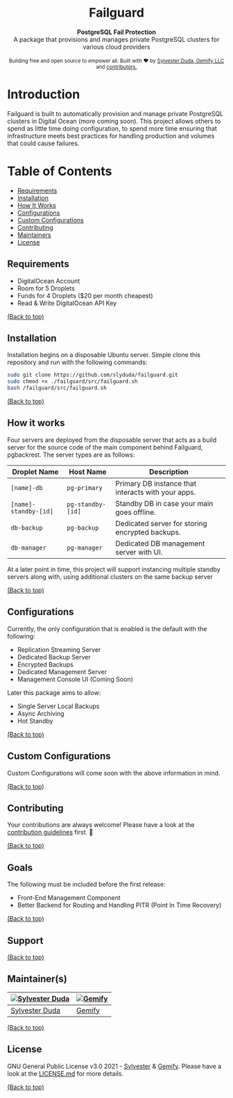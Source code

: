 <h1 align="center">Failguard</h1>
<div align="center">
  <strong>PostgreSQL Fail Protection</strong>
</div>
<div align="center">
  A package that provisions and manages private PostgreSQL clusters for various cloud providers
</div>

<br />

<div align="center">
  <!-- Stability 
  <a href="https://nodejs.org/api/documentation.html#documentation_stability_index">
    <img src="https://img.shields.io/badge/stability-experimental-orange.svg?style=flat-square"
      alt="API stability" />
  </a>-->
  <!-- NPM version 
  <a href="https://npmjs.org/package/choo">
    <img src="https://img.shields.io/npm/v/choo.svg?style=flat-square"
      alt="NPM version" />
  </a>-->
  <!-- Build Status 
  <a href="https://travis-ci.org/choojs/choo">
    <img src="https://img.shields.io/travis/choojs/choo/master.svg?style=flat-square"
      alt="Build Status" />
  </a>-->
  <!-- Test Coverage 
  <a href="https://codecov.io/github/choojs/choo">
    <img src="https://img.shields.io/codecov/c/github/choojs/choo/master.svg?style=flat-square"
      alt="Test Coverage" />
  </a>-->
  <!-- Downloads
  <a href="https://npmjs.org/package/choo">
    <img src="https://img.shields.io/npm/dt/choo.svg?style=flat-square"
      alt="Download" />
  </a> -->
  <!-- Standard
  <a href="https://standardjs.com">
    <img src="https://img.shields.io/badge/code%20style-standard-brightgreen.svg?style=flat-square"
      alt="Standard" />
  </a> -->
</div>

<div align="center">
  <sub>Building free and open source to empower all. Built with ❤︎ by
  <a href="https://twitter.com/slyduda">Sylvester Duda, Gemify LLC </a> and
  <a href="https://github.com/slyduda/failguard/graphs/contributors">
    contributors.
  </a>
</div>

# Introduction
Failguard is built to automatically provision and manage private PostgreSQL clusters in Digital Ocean (more coming soon). This project allows others to spend as little time doing configuration, to spend more time ensuring that infrastructure meets best practices for handling production and volumes that could cause failures.

# Table of Contents
- [Requirements](#requirements)
- [Installation](#installation)
- [How It Works](#how-it-works)
- [Configurations](#configurations)
- [Custom Configurations](#custom-configurations)
- [Contributing](#contributing)
- [Maintainers](#maintainers)
- [License](#license)

## Requirements
- DigitalOcean Account
- Room for 5 Droplets
- Funds for 4 Droplets ($20 per month cheapest)
- Read & Write DigitalOcean API Key

[(Back to top)](#table-of-contents)
## Installation
Installation begins on a disposable Ubuntu server. Simple clone this repository and run with the following commands:

```sh
sudo git clone https://github.com/slyduda/failguard.git 
sudo chmod +x ./failguard/src/failguard.sh
bash /failguard/src/failguard.sh
```

[(Back to top)](#table-of-contents)
## How it works
Four servers are deployed from the disposable server that acts as a build server for the source code of the main component behind Failguard, pgbackrest. The server types are as follows:

Droplet Name    | Host Name  | Description
------------ | ------------- | -------------
`[name]-db` | `pg-primary` | Primary DB instance that interacts with your apps.
`[name]-standby-[id]` | `pg-standby-[id]` | Standby DB in case your main goes offline.
`db-backup` | `pg-backup` | Dedicated server for storing encrypted backups.
`db-manager` | `pg-manager` | Dedicated DB management server with UI.

At a later point in time, this project will support instancing multiple standby servers along with, using additional clusters on the same backup server

[(Back to top)](#table-of-contents)
## Configurations
Currently, the only configuration that is enabled is the default with the following:

- Replication Streaming Server
- Dedicated Backup Server
- Encrypted Backups
- Dedicated Management Server
- Management Console UI (Coming Soon)

Later this package aims to allow:
- Single Server Local Backups
- Async Archiving
- Hot Standby

[(Back to top)](#table-of-contents)
## Custom Configurations
Custom Configurations will come soon with the above information in mind.

[(Back to top)](#table-of-contents)
## Contributing
Your contributions are always welcome! Please have a look at the [contribution guidelines](CONTRIBUTING.md) first. :tada:

[(Back to top)](#table-of-contents)
## Goals
The following must be included before the first release:
- Front-End Management Component
- Better Backend for Routing and Handling PITR (Point In Time Recovery)

[(Back to top)](#table-of-contents)
## Support


[(Back to top)](#table-of-contents)
## Maintainer(s)

[![Sylvester Duda](https://avatars1.githubusercontent.com/u/47706935?v=3&s=144)](https://github.com/slyduda)|[![Gemify](https://avatars1.githubusercontent.com/u/56842732?v=3&s=144)](https://github.com/gemifytech)
---|---
[Sylvester Duda](https://github.com/slyduda)|[Gemify](https://github.com/gemifytech)

[(Back to top)](#table-of-contents)
## License

 GNU General Public License v3.0 2021 - [Sylvester](https://github.com/slyduda/) & [Gemify](https://github.com/gemifytech). Please have a look at the [LICENSE.md](LICENSE.md) for more details.

[(Back to top)](#table-of-contents)